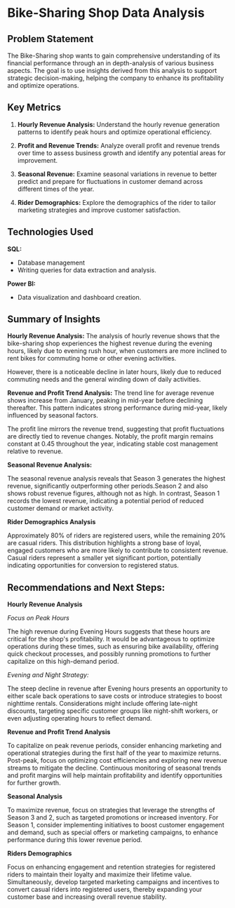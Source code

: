 
# Bike-Sharing Shop Data Analysis




## Problem Statement
The Bike-Sharing shop wants to gain comprehensive understanding of its financial performance through an in depth-analysis of various business aspects. The goal is to use insights derived from this analysis to support strategic decision-making, helping the company to enhance its profitability and optimize operations. 
##  Key Metrics
1. **Hourly Revenue Analysis:** Understand the hourly revenue generation patterns to identify peak hours and optimize operational efficiency.

2. **Profit and Revenue Trends:** Analyze overall profit and revenue trends over time to assess business growth and identify any potential areas for improvement.

3. **Seasonal Revenue:** Examine seasonal variations in revenue to better predict and prepare for fluctuations in customer demand across different times of the year.

4. **Rider Demographics:** Explore the demographics of the rider to tailor marketing strategies and improve customer satisfaction.
## Technologies Used
**SQL:**
* Database management 
*  Writing queries for data extraction and analysis.

**Power BI:**
* Data visualization and dashboard creation.

## Summary of Insights
**Hourly Revenue Analysis:** 
The analysis of hourly revenue shows that the bike-sharing shop experiences the highest revenue during the evening hours, likely due to evening rush hour, when customers are more inclined to rent bikes for commuting home or other evening activities.

However, there is a noticeable decline in later hours, likely due to reduced commuting needs and the general winding down of daily activities.

**Revenue and Profit Trend Analysis:** The trend line for average revenue shows increase from January, peaking in mid-year before declining thereafter. This pattern indicates strong performance during mid-year, likely influenced by seasonal factors.

The profit line mirrors the revenue trend, suggesting that profit fluctuations are directly tied to revenue changes. Notably, the profit margin remains constant at 0.45 throughout the year, indicating stable cost management relative to revenue.

**Seasonal Revenue Analysis:**

The seasonal revenue analysis reveals that Season 3 generates the highest revenue, significantly outperforming other periods.Season 2 and also shows robust revenue figures, although not as high. In contrast, Season 1 records the lowest revenue, indicating a potential period of reduced customer demand or market activity.

**Rider Demographics Analysis**

Approximately 80% of riders are registered users, while the remaining 20% are casual riders. This distribution highlights a strong base of loyal, engaged customers who are more likely to contribute to consistent revenue. Casual riders represent a smaller yet significant portion, potentially indicating opportunities for conversion to registered status.

## Recommendations and Next Steps:
**Hourly Revenue Analysis**

*Focus on Peak Hours*

The high revenue during Evening Hours suggests that these hours are critical for the shop's profitability. It would be advantageous to optimize operations during these times, such as ensuring bike availability, offering quick checkout processes, and possibly running promotions to further capitalize on this high-demand period.

*Evening and Night Strategy:*

The steep decline in revenue after Evening hours presents an opportunity to either scale back operations to save costs or introduce strategies to boost nighttime rentals. Considerations might include offering late-night discounts, targeting specific customer groups like night-shift workers, or even adjusting operating hours to reflect demand.

**Revenue and Profit Trend Analysis**

To capitalize on peak revenue periods, consider enhancing marketing and operational strategies during the first half of the year to maximize returns. Post-peak, focus on optimizing cost efficiencies and exploring new revenue streams to mitigate the decline. Continuous monitoring of seasonal trends and profit margins will help maintain profitability and identify opportunities for further growth.

**Seasonal Analysis**

To maximize revenue, focus on strategies that leverage the strengths of Season 3 and 2, such as targeted promotions or increased inventory. For Season 1, consider implementing initiatives to boost customer engagement and demand, such as special offers or marketing campaigns, to enhance performance during this lower revenue period.

**Riders Demographics**

Focus on enhancing engagement and retention strategies for registered riders to maintain their loyalty and maximize their lifetime value. Simultaneously, develop targeted marketing campaigns and incentives to convert casual riders into registered users, thereby expanding your customer base and increasing overall revenue stability.

